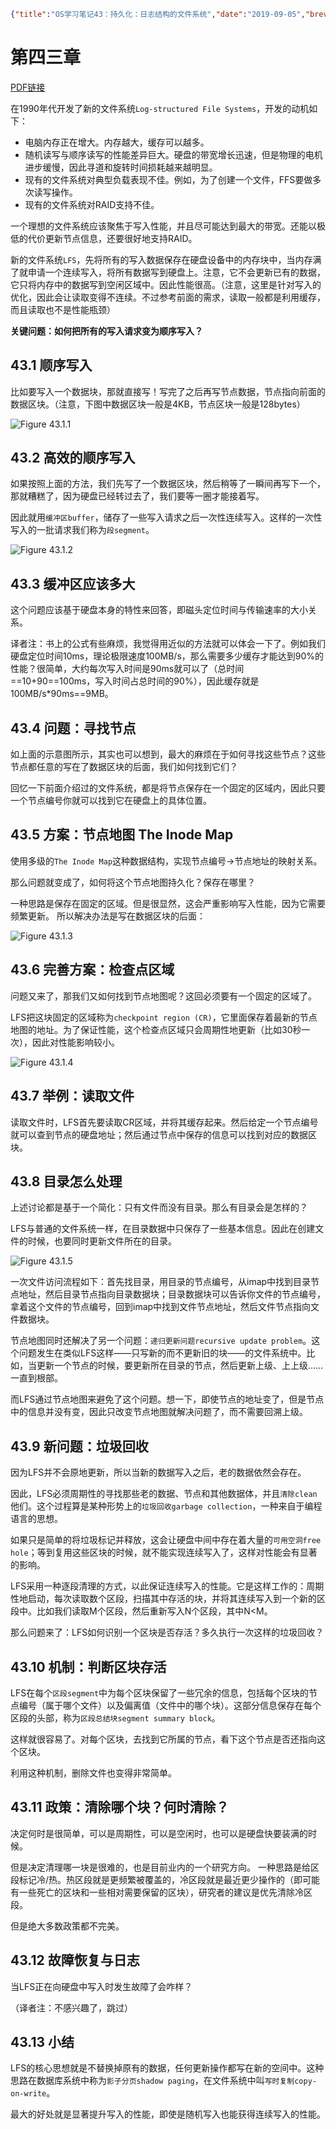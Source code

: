 ```json lw-blog-meta
{"title":"OS学习笔记43：持久化：日志结构的文件系统","date":"2019-09-05","brev":"LFS，就是一种copy-on-write的思想，即任何更新都在新的空间中写入。显著地优化随机写入的性能。","tags":["OS"],"path":"blog/2019/190905-OS学习笔记43.md"}
```



# 第四三章 <Log-structured File Systems>

[PDF链接](http://pages.cs.wisc.edu/~remzi/OSTEP/file-lfs.pdf)

在1990年代开发了新的文件系统`Log-structured File Systems`，开发的动机如下：

- 电脑内存正在增大。内存越大，缓存可以越多。
- 随机读写与顺序读写的性能差异巨大。硬盘的带宽增长迅速，但是物理的电机进步缓慢，因此寻道和旋转时间损耗越来越明显。
- 现有的文件系统对典型负载表现不佳。例如，为了创建一个文件，FFS要做多次读写操作。
- 现有的文件系统对RAID支持不佳。

一个理想的文件系统应该聚焦于写入性能，并且尽可能达到最大的带宽。还能以极低的代价更新节点信息，还要很好地支持RAID。

新的文件系统`LFS`，先将所有的写入数据保存在硬盘设备中的内存块中，当内存满了就申请一个连续写入，将所有数据写到硬盘上。注意，它不会更新已有的数据，它只将内存中的数据写到空闲区域中。因此性能很高。（注意，这里是针对写入的优化，因此会让读取变得不连续。不过参考前面的需求，读取一般都是利用缓存，而且读取也不是性能瓶颈）

**关键问题：如何把所有的写入请求变为顺序写入？**

## 43.1 顺序写入

比如要写入一个数据块，那就直接写！写完了之后再写节点数据，节点指向前面的数据区块。（注意，下图中数据区块一般是4KB，节点区块一般是128bytes）

![Figure 43.1.1](https://saodd.github.io/tech-blog-pic/2019/2019-09-05-Fig-43-1-1.png)

## 43.2 高效的顺序写入

如果按照上面的方法，我们先写了一个数据区块，然后稍等了一瞬间再写下一个，那就糟糕了，因为硬盘已经转过去了，我们要等一圈才能接着写。

因此就用`缓冲区buffer`，储存了一些写入请求之后一次性连续写入。这样的一次性写入的一批请求我们称为`段segment`。

![Figure 43.1.2](https://saodd.github.io/tech-blog-pic/2019/2019-09-05-Fig-43-1-2.png)

## 43.3 缓冲区应该多大

这个问题应该基于硬盘本身的特性来回答，即磁头定位时间与传输速率的大小关系。

译者注：书上的公式有些麻烦，我觉得用近似的方法就可以体会一下了。例如我们硬盘定位时间10ms，理论极限速度100MB/s，那么需要多少缓存才能达到90%的性能？很简单，大约每次写入时间是90ms就可以了（总时间==10+90==100ms，写入时间占总时间的90%），因此缓存就是100MB/s*90ms==9MB。

## 43.4 问题：寻找节点

如上面的示意图所示，其实也可以想到，最大的麻烦在于如何寻找这些节点？这些节点都任意的写在了数据区块的后面，我们如何找到它们？

回忆一下前面介绍过的文件系统，都是将节点保存在一个固定的区域内，因此只要一个节点编号你就可以找到它在硬盘上的具体位置。

## 43.5 方案：节点地图 The Inode Map

使用多级的`The Inode Map`这种数据结构，实现节点编号->节点地址的映射关系。

那么问题就变成了，如何将这个节点地图持久化？保存在哪里？

一种思路是保存在固定的区域。但是很显然，这会严重影响写入性能，因为它需要频繁更新。
所以解决办法是写在数据区块的后面：

![Figure 43.1.3](https://saodd.github.io/tech-blog-pic/2019/2019-09-05-Fig-43-1-3.png)

## 43.6 完善方案：检查点区域

问题又来了，那我们又如何找到节点地图呢？这回必须要有一个固定的区域了。

LFS把这块固定的区域称为`checkpoint region (CR)`，它里面保存着最新的节点地图的地址。为了保证性能，这个检查点区域只会周期性地更新（比如30秒一次），因此对性能影响较小。

![Figure 43.1.4](https://saodd.github.io/tech-blog-pic/2019/2019-09-05-Fig-43-1-4.png)

## 43.7 举例：读取文件

读取文件时，LFS首先要读取CR区域，并将其缓存起来。然后给定一个节点编号就可以查到节点的硬盘地址；然后通过节点中保存的信息可以找到对应的数据区块。

## 43.8 目录怎么处理

上述讨论都是基于一个简化：只有文件而没有目录。那么有目录会是怎样的？

LFS与普通的文件系统一样，在目录数据中只保存了一些基本信息。因此在创建文件的时候，也要同时更新文件所在的目录。

![Figure 43.1.5](https://saodd.github.io/tech-blog-pic/2019/2019-09-05-Fig-43-1-5.png)

一次文件访问流程如下：首先找目录，用目录的节点编号，从imap中找到目录节点地址，然后目录节点指向目录数据块；目录数据块可以告诉你文件的节点编号，拿着这个文件的节点编号，回到imap中找到文件节点地址，然后文件节点指向文件数据块。

节点地图同时还解决了另一个问题：`递归更新问题recursive update problem`。这个问题发生在类似LFS这样——只写新的而不更新旧的块——的文件系统中。比如，当更新一个节点的时候，要更新所在目录的节点，然后更新上级、上上级……一直到根部。

而LFS通过节点地图来避免了这个问题。想一下，即使节点的地址变了，但是节点中的信息并没有变，因此只改变节点地图就解决问题了，而不需要回溯上级。

## 43.9 新问题：垃圾回收

因为LFS并不会原地更新，所以当新的数据写入之后，老的数据依然会存在。

因此，LFS必须周期性的寻找那些老的数据、节点和其他数据体，并且`清除clean`他们。这个过程算是某种形势上的`垃圾回收garbage collection`，一种来自于编程语言的思想。

如果只是简单的将垃圾标记并释放，这会让硬盘中间中存在着大量的`可用空洞free hole`；等到复用这些区块的时候，就不能实现连续写入了，这样对性能会有显著的影响。

LFS采用一种逐段清理的方式，以此保证连续写入的性能。它是这样工作的：周期性地启动，每次读取数个区段，扫描其中存活的块，并将其连续写入到一个新的区段中。比如我们读取M个区段，然后重新写入N个区段，其中N<M。

那么问题来了：LFS如何识别一个区块是否存活？多久执行一次这样的垃圾回收？

## 43.10 机制：判断区块存活

LFS在每个`区段segment`中为每个区块保留了一些冗余的信息，包括每个区块的节点编号（属于哪个文件）以及偏离值（文件中的哪个块）。这部分信息保存在每个区段的头部，称为`区段总结块segment summary block`。

这样就很容易了。对每个区块，去找到它所属的节点，看下这个节点是否还指向这个区块。

利用这种机制，删除文件也变得非常简单。

## 43.11 政策：清除哪个块？何时清除？

决定何时是很简单，可以是周期性，可以是空闲时，也可以是硬盘快要装满的时候。

但是决定清理哪一块是很难的，也是目前业内的一个研究方向。
一种思路是给区段标记冷/热。热区段就是更频繁被覆盖的，冷区段就是最近更少操作的（即可能有一些死亡的区块和一些相对需要保留的区块），研究者的建议是优先清除冷区段。

但是绝大多数政策都不完美。

## 43.12 故障恢复与日志

当LFS正在向硬盘中写入时发生故障了会咋样？

（译者注：不感兴趣了，跳过）

## 43.13 小结

LFS的核心思想就是不替换掉原有的数据，任何更新操作都写在新的空间中。这种思路在数据库系统中称为`影子分页shadow paging`，在文件系统中叫`写时复制copy-on-write`。

最大的好处就是显著提升写入的性能，即使是随机写入也能获得连续写入的性能。
